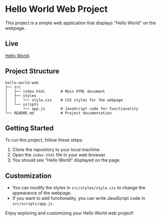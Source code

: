 # Hello World Web Project

This project is a simple web application that displays "Hello World" on the webpage.

## Live

[Hello World](https://mksourabh.github.io/Hello-world/).

## Project Structure

```
hello-world-web
├── src
│   ├── index.html       # Main HTML document
│   ├── styles
│   │   └── style.css    # CSS styles for the webpage
│   └── scripts
│       └── app.js       # JavaScript code for functionality
└── README.md            # Project documentation
```

## Getting Started

To run this project, follow these steps:

1. Clone the repository to your local machine.
2. Open the `index.html` file in your web browser.
3. You should see "Hello World" displayed on the page.

## Customization

- You can modify the styles in `src/styles/style.css` to change the appearance of the webpage.
- If you want to add functionality, you can write JavaScript code in `src/scripts/app.js`. 

Enjoy exploring and customizing your Hello World web project!
